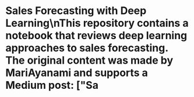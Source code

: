 # Sales Forecasting with Deep Learning\nThis repository contains a notebook that reviews deep learning approaches to sales forecasting. The original content was made by MariAyanami and supports a Medium post: ["Sa